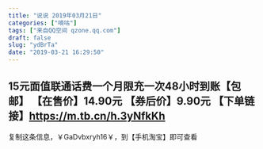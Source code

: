 ```yaml
---
title: "说说 2019年03月21日"
categories: ["嘀咕"]
tags: ["来自QQ空间 qzone.qq.com"]
draft: false
slug: "ydBrTa"
date: "2019-03-21 16:29:50"
---
```


15元面值联通话费一个月限充一次48小时到账【包邮】
【在售价】14.90元
【券后价】9.90元
【下单链接】https://m.tb.cn/h.3yNfkKh
-----------------
复制这条信息，￥GaDvbxryh16￥，到【手机淘宝】即可查看
